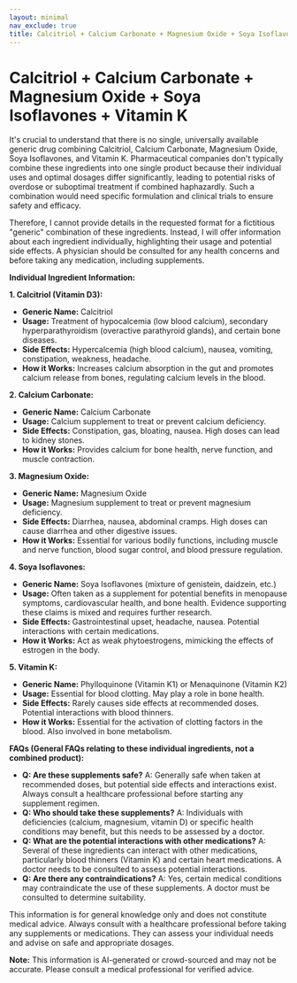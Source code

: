 ```yaml
---
layout: minimal
nav_exclude: true
title: Calcitriol + Calcium Carbonate + Magnesium Oxide + Soya Isoflavones + Vitamin K
---
```


# Calcitriol + Calcium Carbonate + Magnesium Oxide + Soya Isoflavones + Vitamin K

It's crucial to understand that there is no single, universally available generic drug combining Calcitriol, Calcium Carbonate, Magnesium Oxide, Soya Isoflavones, and Vitamin K.  Pharmaceutical companies don't typically combine these ingredients into one single product because their individual uses and optimal dosages differ significantly, leading to potential risks of overdose or suboptimal treatment if combined haphazardly.  Such a combination would need specific formulation and clinical trials to ensure safety and efficacy.


Therefore, I cannot provide details in the requested format for a fictitious "generic" combination of these ingredients.  Instead, I will offer information about each ingredient individually, highlighting their usage and potential side effects.  A physician should be consulted for any health concerns and before taking any medication, including supplements.

**Individual Ingredient Information:**

**1. Calcitriol (Vitamin D3):**

* **Generic Name:** Calcitriol
* **Usage:** Treatment of hypocalcemia (low blood calcium), secondary hyperparathyroidism (overactive parathyroid glands), and certain bone diseases.
* **Side Effects:** Hypercalcemia (high blood calcium), nausea, vomiting, constipation, weakness, headache.
* **How it Works:**  Increases calcium absorption in the gut and promotes calcium release from bones, regulating calcium levels in the blood.

**2. Calcium Carbonate:**

* **Generic Name:** Calcium Carbonate
* **Usage:** Calcium supplement to treat or prevent calcium deficiency.
* **Side Effects:** Constipation, gas, bloating, nausea.  High doses can lead to kidney stones.
* **How it Works:** Provides calcium for bone health, nerve function, and muscle contraction.

**3. Magnesium Oxide:**

* **Generic Name:** Magnesium Oxide
* **Usage:** Magnesium supplement to treat or prevent magnesium deficiency.
* **Side Effects:** Diarrhea, nausea, abdominal cramps. High doses can cause diarrhea and other digestive issues.
* **How it Works:**  Essential for various bodily functions, including muscle and nerve function, blood sugar control, and blood pressure regulation.

**4. Soya Isoflavones:**

* **Generic Name:**  Soya Isoflavones (mixture of genistein, daidzein, etc.)
* **Usage:**  Often taken as a supplement for potential benefits in menopause symptoms, cardiovascular health, and bone health.  Evidence supporting these claims is mixed and requires further research.
* **Side Effects:**  Gastrointestinal upset, headache, nausea.  Potential interactions with certain medications.
* **How it Works:**  Act as weak phytoestrogens, mimicking the effects of estrogen in the body.

**5. Vitamin K:**

* **Generic Name:** Phylloquinone (Vitamin K1) or Menaquinone (Vitamin K2)
* **Usage:**  Essential for blood clotting.  May play a role in bone health.
* **Side Effects:**  Rarely causes side effects at recommended doses.  Potential interactions with blood thinners.
* **How it Works:**  Essential for the activation of clotting factors in the blood.  Also involved in bone metabolism.



**FAQs (General FAQs relating to these individual ingredients, not a combined product):**

* **Q: Are these supplements safe?** A:  Generally safe when taken at recommended doses, but potential side effects and interactions exist. Always consult a healthcare professional before starting any supplement regimen.
* **Q: Who should take these supplements?** A:  Individuals with deficiencies (calcium, magnesium, vitamin D) or specific health conditions may benefit, but this needs to be assessed by a doctor.
* **Q: What are the potential interactions with other medications?** A: Several of these ingredients can interact with other medications, particularly blood thinners (Vitamin K) and certain heart medications.  A doctor needs to be consulted to assess potential interactions.
* **Q: Are there any contraindications?** A: Yes, certain medical conditions may contraindicate the use of these supplements.  A doctor must be consulted to determine suitability.


This information is for general knowledge only and does not constitute medical advice.  Always consult with a healthcare professional before taking any supplements or medications. They can assess your individual needs and advise on safe and appropriate dosages.


**Note:** This information is AI-generated or crowd-sourced and may not be accurate. Please consult a medical professional for verified advice.